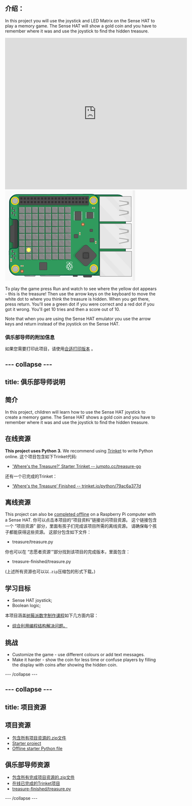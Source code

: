 ## 介绍：

In this project you will use the joystick and LED Matrix on the Sense HAT to play a memory game. The Sense HAT will show a gold coin and you have to remember where it was and use the joystick to find the hidden treasure.

<div class="trinket">
  <iframe src="https://trinket.io/embed/python/79ac6a377d?outputOnly=true&start=result" width="600" height="500" frameborder="0" marginwidth="0" marginheight="0" allowfullscreen mark="crwd-mark">
</iframe> <img src="images/treasure-final.png" />
</div>

To play the game press Run and watch to see where the yellow dot appears - this is the treasure! Then use the arrow keys on the keyboard to move the white dot to where you think the treasure is hidden. When you get there, press return. You'll see a green dot if you were correct and a red dot if you got it wrong. You'll get 10 tries and then a score out of 10.

Note that when you are using the Sense HAT emulator you use the arrow keys and return instead of the joystick on the Sense HAT.

### 俱乐部导师的附加信息

如果您需要打印此项目，请使用[合适打印版本](https://projects.raspberrypi.org/en/projects/wheres-the-treasure/print) 。

## \--- collapse \---

## title: 俱乐部导师说明

## 简介

In this project, children will learn how to use the Sense HAT joystick to create a memory game. The Sense HAT shows a gold coin and you have to remember where it was and use the joystick to find the hidden treasure.

## 在线资源

**This project uses Python 3.** We recommend using [Trinket](https://trinket.io/) to write Python online. 这个项目包含如下Trinket代码:

* ['Where's the Treasure?' Starter Trinket -- jumpto.cc/treasure-go](http://jumpto.cc/treasure-go)

还有一个已完成的Trinket：

* [‘Where's the Treasure’ Finished -- trinket.io/python/79ac6a377d](https://trinket.io/python/79ac6a377d)

## 离线资源

This project can also be [completed offline](https://www.codeclubprojects.org/en-GB/resources/physical-sense-hat/) on a Raspberry Pi computer with a Sense HAT. 你可以点击本项目的“项目资料”链接访问项目资源。 这个链接包含一个 “项目资源” 部分，里面有孩子们完成该项目所需的离线资源。 请确保每个孩子都能获得这些资源。 这部分包含如下文件：

* treasure/treasure.py

你也可以在 “志愿者资源'”部分找到该项目的完成版本，里面包含：

* treasure-finished/treasure.py

(上述所有资源也可以以`.zip`压缩包的形式下载。)

## 学习目标

* Sense HAT joystick;
* Boolean logic;

本项目涵盖[树莓派数字制作课程](http://rpf.io/curriculum)如下几方面内容：

* [综合利用编程结构解决问题。](https://www.raspberrypi.org/curriculum/programming/builder)

## 挑战

* Customize the game - use different colours or add text messages. 
* Make it harder - show the coin for less time or confuse players by filling the display with coins after showing the hidden coin. 

\--- /collapse \---

## \--- collapse \---

## title: 项目资源

## 项目资源

* [包含所有项目资源的.zip文件](resources/treasure-project-resources.zip)
* [Starter project](http://jumpto.cc/treasure-go)
* [Offline starter Python file](resources/treasure-treasure.py)

## 俱乐部导师资源

* [包含所有完成项目资源的.zip文件](resources/treasure-volunteer-resources.zip)
* [在线已完成的Trinket项目](https://trinket.io/python/79ac6a377d)
* [treasure-finished/treasure.py](resources/treasure-finished-treasure.py)

\--- /collapse \---